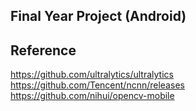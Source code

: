 Final Year Project (Android)
--

Reference
--
https://github.com/ultralytics/ultralytics <br>
https://github.com/Tencent/ncnn/releases <br>
https://github.com/nihui/opencv-mobile

